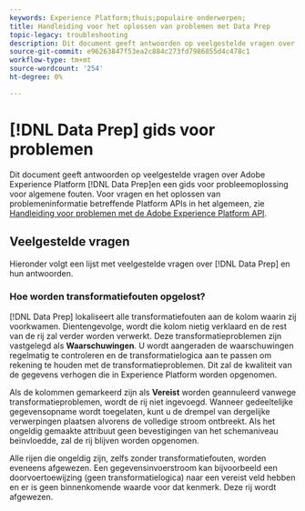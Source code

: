 ```yaml
---
keywords: Experience Platform;thuis;populaire onderwerpen;
title: Handleiding voor het oplossen van problemen met Data Prep
topic-legacy: troubleshooting
description: Dit document geeft antwoorden op veelgestelde vragen over Adobe Experience Platform Data Prep.
source-git-commit: e96263847f53ea2c884c273fd7986855d4c478c1
workflow-type: tm+mt
source-wordcount: '254'
ht-degree: 0%

---
```


# [!DNL Data Prep] gids voor problemen

Dit document geeft antwoorden op veelgestelde vragen over Adobe Experience Platform [!DNL Data Prep]en een gids voor probleemoplossing voor algemene fouten. Voor vragen en het oplossen van problemeninformatie betreffende Platform APIs in het algemeen, zie [Handleiding voor problemen met de Adobe Experience Platform API](../landing/troubleshooting.md).

## Veelgestelde vragen

Hieronder volgt een lijst met veelgestelde vragen over [!DNL Data Prep] en hun antwoorden.

### Hoe worden transformatiefouten opgelost?

[!DNL Data Prep] lokaliseert alle transformatiefouten aan de kolom waarin zij voorkwamen. Dientengevolge, wordt die kolom nietig verklaard en de rest van de rij zal verder worden verwerkt. Deze transformatieproblemen zijn vastgelegd als **Waarschuwingen**. U wordt aangeraden de waarschuwingen regelmatig te controleren en de transformatielogica aan te passen om rekening te houden met de transformatieproblemen. Dit zal de kwaliteit van de gegevens verhogen die in Experience Platform worden opgenomen.

Als de kolommen gemarkeerd zijn als **Vereist** worden geannuleerd vanwege transformatieproblemen, wordt de rij niet ingevoegd. Wanneer gedeeltelijke gegevensopname wordt toegelaten, kunt u de drempel van dergelijke verwerpingen plaatsen alvorens de volledige stroom ontbreekt. Als het ongeldig gemaakte attribuut geen bevestigingen van het schemaniveau beïnvloedde, zal de rij blijven worden opgenomen.

Alle rijen die ongeldig zijn, zelfs zonder transformatiefouten, worden eveneens afgewezen. Een gegevensinvoerstroom kan bijvoorbeeld een doorvoertoewijzing (geen transformatielogica) naar een vereist veld hebben en er is geen binnenkomende waarde voor dat kenmerk. Deze rij wordt afgewezen.